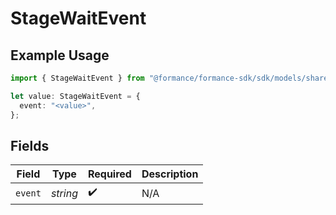 # StageWaitEvent

## Example Usage

```typescript
import { StageWaitEvent } from "@formance/formance-sdk/sdk/models/shared";

let value: StageWaitEvent = {
  event: "<value>",
};
```

## Fields

| Field              | Type               | Required           | Description        |
| ------------------ | ------------------ | ------------------ | ------------------ |
| `event`            | *string*           | :heavy_check_mark: | N/A                |